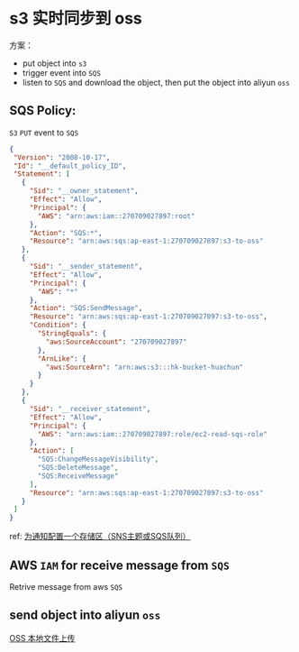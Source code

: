 # s3 实时同步到 oss

方案：
 - put object into `s3`
 - trigger event into `SQS` 
 - listen to `SQS` and download the object, then put the object into aliyun `oss`


 ## SQS Policy: 
`S3`  `PUT` event to `SQS`

 ```json
{
  "Version": "2008-10-17",
  "Id": "__default_policy_ID",
  "Statement": [
    {
      "Sid": "__owner_statement",
      "Effect": "Allow",
      "Principal": {
        "AWS": "arn:aws:iam::270709027897:root"
      },
      "Action": "SQS:*",
      "Resource": "arn:aws:sqs:ap-east-1:270709027897:s3-to-oss"
    },
    {
      "Sid": "__sender_statement",
      "Effect": "Allow",
      "Principal": {
        "AWS": "*"
      },
      "Action": "SQS:SendMessage",
      "Resource": "arn:aws:sqs:ap-east-1:270709027897:s3-to-oss",
      "Condition": {
        "StringEquals": {
          "aws:SourceAccount": "270709027897"
        },
        "ArnLike": {
          "aws:SourceArn": "arn:aws:s3:::hk-bucket-huachun"
        }
      }
    },
    {
      "Sid": "__receiver_statement",
      "Effect": "Allow",
      "Principal": {
        "AWS": "arn:aws:iam::270709027897:role/ec2-read-sqs-role"
      },
      "Action": [
        "SQS:ChangeMessageVisibility",
        "SQS:DeleteMessage",
        "SQS:ReceiveMessage"
      ],
      "Resource": "arn:aws:sqs:ap-east-1:270709027897:s3-to-oss"
    }
  ]
}


 ```

 ref:  [为通知配置一个存储区（SNS主题或SQS队列）](https://docs.aws.amazon.com/zh_cn/AmazonS3/latest/dev/ways-to-add-notification-config-to-bucket.html)
 



 ## AWS `IAM` for receive message from `SQS` 

Retrive message from aws `SQS`


## send object into aliyun `oss`

[OSS 本地文件上传](https://help.aliyun.com/document_detail/32027.html)

